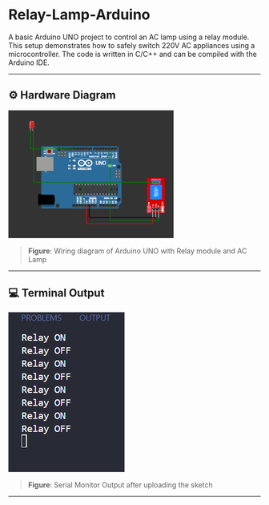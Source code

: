 # Relay-Lamp-Arduino
A basic Arduino UNO project to control an AC lamp using a relay module. This setup demonstrates how to safely switch 220V AC appliances using a microcontroller. The code is written in C/C++ and can be compiled with the Arduino IDE.

---

## ⚙️ Hardware Diagram

![System Diagram](output/circuit.png)

> **Figure**: Wiring diagram of Arduino UNO with Relay module and AC Lamp

---

## 💻 Terminal Output

![Terminal Output](output/terminal.png)

> **Figure**: Serial Monitor Output after uploading the sketch

---
